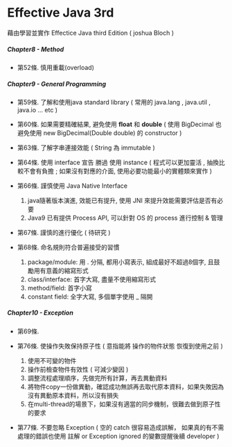 # Effective Java 3rd

藉由學習並實作 Effectice Java third Edition ( joshua Bloch )

##### Chapter8 - Method

- 第52條. 慎用重載(overload)

##### Chapter9 - General Programming

- 第59條. 了解和使用java standard library ( 常用的 java.lang , java.util , java.io ... etc )
- 第60條. 如果需要精確結果, 避免使用 **float** 和 **double** ( 使用 BigDecimal 也避免使用 new BigDecimal(Double double) 的 constructor )
- 第63條. 了解字串連接效能 ( String 為 immutable )
- 第64條. 使用 interface 宣告 勝過 使用 instance ( 程式可以更加靈活 , 抽換比較不會有負擔 ; 如果沒有對應的介面, 使用必要功能最小的實體類來實作 )
- 第66條. 謹慎使用 Java Native Interface

	1. java隨著版本演進, 效能已有提升, 使用 JNI 來提升效能需要評估是否有必要
	2. Java9 已有提供 Process API, 可以針對 OS 的 process 進行控制 & 管理
- 第67條. 謹慎的進行優化 ( 待研究 )
- 第68條. 命名規則符合普遍接受的習慣

	 1. package/module: 用 . 分隔, 都用小寫表示, 組成最好不超過8個字, 且鼓勵用有意義的縮寫形式
	 2. class/interface: 首字大寫, 盡量不使用縮寫形式
	 3. method/field: 首字小寫
	 4. constant  field: 全字大寫, 多個單字使用 _ 隔開

##### Chapter10 - Exception
- 第69條. 
- 第76條. 使操作失敗保持原子性 ( 意指能將 操作的物件狀態 恢復到使用之前 )

	 1. 使用不可變的物件
	 2. 操作前檢查物件有效性 ( 可減少變因 )
	 3. 調整流程處理順序，先做完所有計算，再去異動資料
	 4. 將物件copy一份做異動，確認成功無誤再去取代原本資料，如果失敗因為沒有異動原本資料，所以沒有損失
	 5. 在multi-thread的場景下，如果沒有適當的同步機制，很難去做到原子性的要求
- 第77條. 不要忽略 Exception ( 空的 catch 很容易造成誤解， 如果真的有不需處理的錯誤也使用 註解 or Exception ignored 的變數提醒後續 developer )